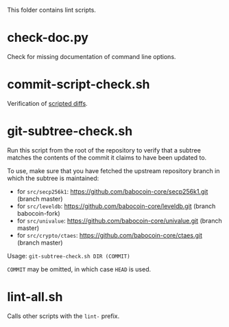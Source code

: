 This folder contains lint scripts.

check-doc.py
============
Check for missing documentation of command line options.

commit-script-check.sh
======================
Verification of [scripted diffs](/doc/developer-notes.md#scripted-diffs).

git-subtree-check.sh
====================
Run this script from the root of the repository to verify that a subtree matches the contents of
the commit it claims to have been updated to.

To use, make sure that you have fetched the upstream repository branch in which the subtree is
maintained:
* for `src/secp256k1`: https://github.com/babocoin-core/secp256k1.git (branch master)
* for `src/leveldb`: https://github.com/babocoin-core/leveldb.git (branch babocoin-fork)
* for `src/univalue`: https://github.com/babocoin-core/univalue.git (branch master)
* for `src/crypto/ctaes`: https://github.com/babocoin-core/ctaes.git (branch master)

Usage: `git-subtree-check.sh DIR (COMMIT)`

`COMMIT` may be omitted, in which case `HEAD` is used.

lint-all.sh
===========
Calls other scripts with the `lint-` prefix.
